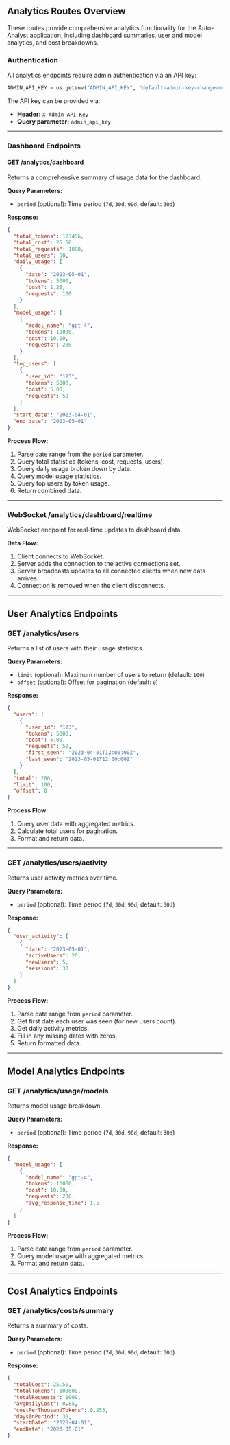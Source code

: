 
## Analytics Routes Overview

These routes provide comprehensive analytics functionality for the Auto-Analyst application, including dashboard summaries, user and model analytics, and cost breakdowns.

### Authentication

All analytics endpoints require admin authentication via an API key:

```python
ADMIN_API_KEY = os.getenv("ADMIN_API_KEY", "default-admin-key-change-me")
```

The API key can be provided via:
- **Header:** `X-Admin-API-Key`
- **Query parameter:** `admin_api_key`

---

### Dashboard Endpoints

#### **GET /analytics/dashboard**
Returns a comprehensive summary of usage data for the dashboard.

**Query Parameters:**
- `period` (optional): Time period (`7d`, `30d`, `90d`, default: `30d`)

**Response:**
```json
{
  "total_tokens": 123456,
  "total_cost": 25.50,
  "total_requests": 1000,
  "total_users": 50,
  "daily_usage": [
    {
      "date": "2023-05-01",
      "tokens": 5000,
      "cost": 1.25,
      "requests": 100
    }
  ],
  "model_usage": [
    {
      "model_name": "gpt-4",
      "tokens": 10000,
      "cost": 10.00,
      "requests": 200
    }
  ],
  "top_users": [
    {
      "user_id": "123",
      "tokens": 5000,
      "cost": 5.00,
      "requests": 50
    }
  ],
  "start_date": "2023-04-01",
  "end_date": "2023-05-01"
}
```

**Process Flow:**
1. Parse date range from the `period` parameter.
2. Query total statistics (tokens, cost, requests, users).
3. Query daily usage broken down by date.
4. Query model usage statistics.
5. Query top users by token usage.
6. Return combined data.

---

### WebSocket **/analytics/dashboard/realtime**

WebSocket endpoint for real-time updates to dashboard data.

**Data Flow:**
1. Client connects to WebSocket.
2. Server adds the connection to the active connections set.
3. Server broadcasts updates to all connected clients when new data arrives.
4. Connection is removed when the client disconnects.

---

## User Analytics Endpoints

### **GET /analytics/users**
Returns a list of users with their usage statistics.

**Query Parameters:**
- `limit` (optional): Maximum number of users to return (default: `100`)
- `offset` (optional): Offset for pagination (default: `0`)

**Response:**
```json
{
  "users": [
    {
      "user_id": "123",
      "tokens": 5000,
      "cost": 5.00,
      "requests": 50,
      "first_seen": "2023-04-01T12:00:00Z",
      "last_seen": "2023-05-01T12:00:00Z"
    }
  ],
  "total": 200,
  "limit": 100,
  "offset": 0
}
```

**Process Flow:**
1. Query user data with aggregated metrics.
2. Calculate total users for pagination.
3. Format and return data.

---

### **GET /analytics/users/activity**
Returns user activity metrics over time.

**Query Parameters:**
- `period` (optional): Time period (`7d`, `30d`, `90d`, default: `30d`)

**Response:**
```json
{
  "user_activity": [
    {
      "date": "2023-05-01",
      "activeUsers": 20,
      "newUsers": 5,
      "sessions": 30
    }
  ]
}
```

**Process Flow:**
1. Parse date range from `period` parameter.
2. Get first date each user was seen (for new users count).
3. Get daily activity metrics.
4. Fill in any missing dates with zeros.
5. Return formatted data.

---

## Model Analytics Endpoints

### **GET /analytics/usage/models**
Returns model usage breakdown.

**Query Parameters:**
- `period` (optional): Time period (`7d`, `30d`, `90d`, default: `30d`)

**Response:**
```json
{
  "model_usage": [
    {
      "model_name": "gpt-4",
      "tokens": 10000,
      "cost": 10.00,
      "requests": 200,
      "avg_response_time": 1.5
    }
  ]
}
```

**Process Flow:**
1. Parse date range from `period` parameter.
2. Query model usage with aggregated metrics.
3. Format and return data.

---

## Cost Analytics Endpoints

### **GET /analytics/costs/summary**
Returns a summary of costs.

**Query Parameters:**
- `period` (optional): Time period (`7d`, `30d`, `90d`, default: `30d`)

**Response:**
```json
{
  "totalCost": 25.50,
  "totalTokens": 100000,
  "totalRequests": 1000,
  "avgDailyCost": 0.85,
  "costPerThousandTokens": 0.255,
  "daysInPeriod": 30,
  "startDate": "2023-04-01",
  "endDate": "2023-05-01"
}
```
